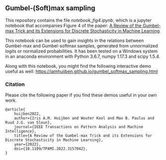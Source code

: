 ## Gumbel-(Soft)max sampling

This repository contains the file _notebook_fig4.ipynb_, which is a jupyter notebook that accompanies Figure 4 of the paper: 
[A Review of the Gumbel-max Trick and its Extensions for Discrete Stochasticity in Machine Learning](https://arxiv.org/abs/2110.01515).

This notebook can be used to gain insights in the relations between Gumbel-max and Gumbel-softmax samples, generated from unnormalized logits or normalized probabilities.
It has been tested on a Windows system in an anaconda environment with Python 3.6.7, numpy 1.17.3 and scipy 1.5.4.

Along with this notebook, you might find the following interactive demo useful as well: https://iamhuijben.github.io/gumbel_softmax_sampling.html

### Citation

Please cite the following paper if you find these demos useful in your own work. 

```
@article{
    huijben2022,
    author={Iris A.M. Huijben and Wouter Kool and Max B. Paulus and Ruud J.G. van Sloun},
    journal={IEEE Transactions on Pattern Analysis and Machine Intelligence},
    title={A Review of the Gumbel-max Trick and its Extensions for Discrete Stochasticity in Machine Learning},
    year={2022},
    doi={10.1109/TPAMI.2022.3157042},
}
```
